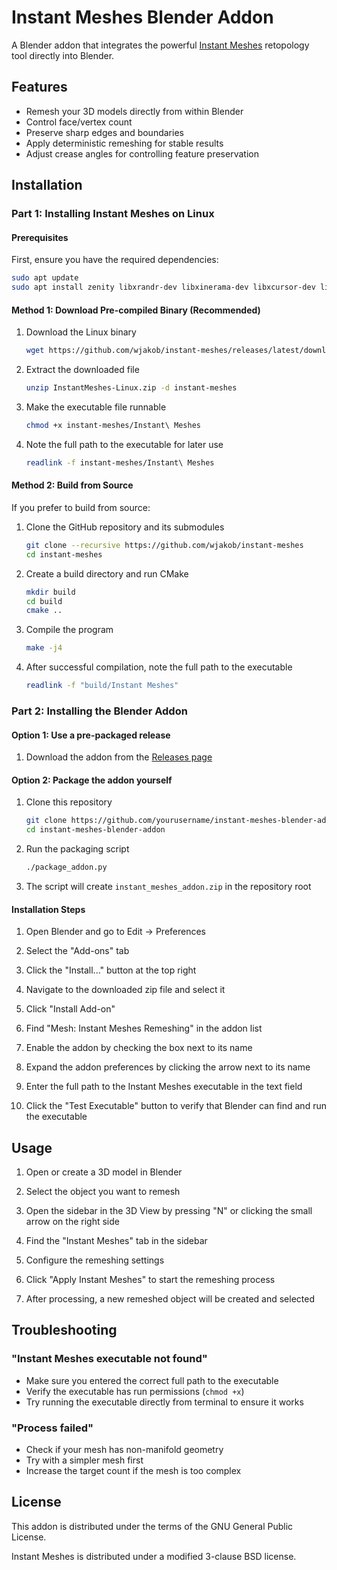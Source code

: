 # Instant Meshes Blender Addon

A Blender addon that integrates the powerful [Instant Meshes](https://github.com/wjakob/instant-meshes) retopology tool directly into Blender.

## Features

- Remesh your 3D models directly from within Blender
- Control face/vertex count
- Preserve sharp edges and boundaries
- Apply deterministic remeshing for stable results
- Adjust crease angles for controlling feature preservation

## Installation

### Part 1: Installing Instant Meshes on Linux

#### Prerequisites

First, ensure you have the required dependencies:

```bash
sudo apt update
sudo apt install zenity libxrandr-dev libxinerama-dev libxcursor-dev libxi-dev
```

#### Method 1: Download Pre-compiled Binary (Recommended)

1. Download the Linux binary
   ```bash
   wget https://github.com/wjakob/instant-meshes/releases/latest/download/InstantMeshes-Linux.zip
   ```

2. Extract the downloaded file
   ```bash
   unzip InstantMeshes-Linux.zip -d instant-meshes
   ```

3. Make the executable file runnable
   ```bash
   chmod +x instant-meshes/Instant\ Meshes
   ```

4. Note the full path to the executable for later use
   ```bash
   readlink -f instant-meshes/Instant\ Meshes
   ```

#### Method 2: Build from Source

If you prefer to build from source:

1. Clone the GitHub repository and its submodules
   ```bash
   git clone --recursive https://github.com/wjakob/instant-meshes
   cd instant-meshes
   ```

2. Create a build directory and run CMake
   ```bash
   mkdir build
   cd build
   cmake ..
   ```

3. Compile the program
   ```bash
   make -j4
   ```

4. After successful compilation, note the full path to the executable
   ```bash
   readlink -f "build/Instant Meshes"
   ```

### Part 2: Installing the Blender Addon

#### Option 1: Use a pre-packaged release

1. Download the addon from the [Releases page](https://github.com/yourusername/instant-meshes-blender-addon/releases)

#### Option 2: Package the addon yourself

1. Clone this repository
   ```bash
   git clone https://github.com/yourusername/instant-meshes-blender-addon.git
   cd instant-meshes-blender-addon
   ```

2. Run the packaging script
   ```bash
   ./package_addon.py
   ```

3. The script will create `instant_meshes_addon.zip` in the repository root

#### Installation Steps

1. Open Blender and go to Edit → Preferences

2. Select the "Add-ons" tab

3. Click the "Install..." button at the top right

4. Navigate to the downloaded zip file and select it

5. Click "Install Add-on"

6. Find "Mesh: Instant Meshes Remeshing" in the addon list

7. Enable the addon by checking the box next to its name

8. Expand the addon preferences by clicking the arrow next to its name

9. Enter the full path to the Instant Meshes executable in the text field

10. Click the "Test Executable" button to verify that Blender can find and run the executable

## Usage

1. Open or create a 3D model in Blender

2. Select the object you want to remesh

3. Open the sidebar in the 3D View by pressing "N" or clicking the small arrow on the right side

4. Find the "Instant Meshes" tab in the sidebar

5. Configure the remeshing settings

6. Click "Apply Instant Meshes" to start the remeshing process

7. After processing, a new remeshed object will be created and selected

## Troubleshooting

### "Instant Meshes executable not found"
* Make sure you entered the correct full path to the executable
* Verify the executable has run permissions (`chmod +x`)
* Try running the executable directly from terminal to ensure it works

### "Process failed"
* Check if your mesh has non-manifold geometry
* Try with a simpler mesh first
* Increase the target count if the mesh is too complex

## License

This addon is distributed under the terms of the GNU General Public License.

Instant Meshes is distributed under a modified 3-clause BSD license.